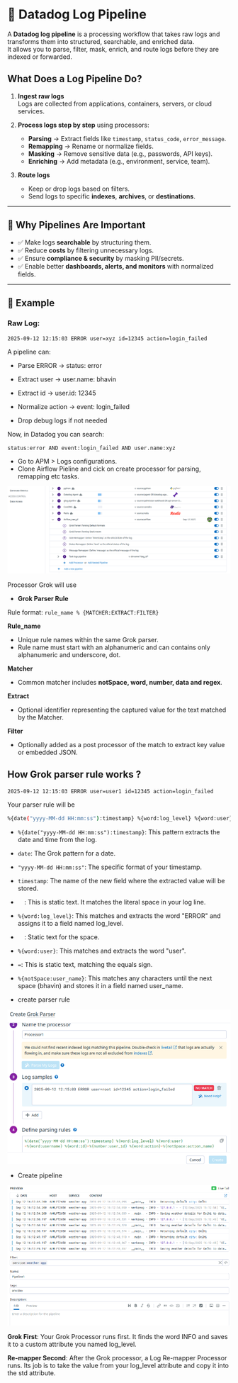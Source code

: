 # 📘 Datadog Log Pipeline

A **Datadog log pipeline** is a processing workflow that takes raw logs and transforms them into structured, searchable, and enriched data.  
It allows you to parse, filter, mask, enrich, and route logs before they are indexed or forwarded.

## What Does a Log Pipeline Do?

1. **Ingest raw logs**  
   Logs are collected from applications, containers, servers, or cloud services.

2. **Process logs step by step** using processors:  
   - **Parsing** → Extract fields like `timestamp`, `status_code`, `error_message`.  
   - **Remapping** → Rename or normalize fields.  
   - **Masking** → Remove sensitive data (e.g., passwords, API keys).  
   - **Enriching** → Add metadata (e.g., environment, service, team).  

3. **Route logs**  
   - Keep or drop logs based on filters.  
   - Send logs to specific **indexes**, **archives**, or **destinations**.

---

## 🔹 Why Pipelines Are Important

- ✅ Make logs **searchable** by structuring them.  
- ✅ Reduce **costs** by filtering unnecessary logs.  
- ✅ Ensure **compliance & security** by masking PII/secrets.  
- ✅ Enable better **dashboards, alerts, and monitors** with normalized fields.  

---

## 🔹 Example

### Raw Log:
```log
2025-09-12 12:15:03 ERROR user=xyz id=12345 action=login_failed
```

A pipeline can:

- Parse ERROR → status: error

- Extract user → user.name: bhavin

- Extract id → user.id: 12345

- Normalize action → event: login_failed

- Drop debug logs if not needed

Now, in Datadog you can search:

```log
status:error AND event:login_failed AND user.name:xyz
```

- Go to APM > Logs configurations.
- Clone Airflow Pieline and cick on create processor for parsing, remapping etc tasks.

![alt text](cprs.png)

Processor Grok will use

- **Grok Parser Rule**

Rule format: `rule_name % {MATCHER:EXTRACT:FILTER}`

**Rule_name**
- Unique rule names within the same Grok parser.
- Rule name must start with an alphanumeric and can contains only alphanumeric and underscore, dot.

**Matcher**
- Common matcher includes **notSpace, word, number, data and regex**.

**Extract**
- Optional identifier representing the captured value for the text matched by the Matcher.

**Filter**
- Optionally added as a post processor of the match to extract key value or embedded JSON.

How Grok parser rule works ?
---
```log
2025-09-12 12:15:03 ERROR user=user1 id=12345 action=login_failed
```

Your parser rule will be

```bash
%{date("yyyy-MM-dd HH:mm:ss"):timestamp} %{word:log_level} %{word:user}=%{notSpace:user_name} %{word:id}=%{number:user_id} %{word:action}=%{notSpace:action_name}
```

- `%{date("yyyy-MM-dd HH:mm:ss"):timestamp}`: This pattern extracts the date and time from the log.

- `date`: The Grok pattern for a date.

- `"yyyy-MM-dd HH:mm:ss"`: The specific format of your timestamp.

- `timestamp`: The name of the new field where the extracted value will be stored.

- `  `: This is static text. It matches the literal space in your log line.

- `%{word:log_level}`: This matches and extracts the word "ERROR" and assigns it to a field named log_level.

- `  `: Static text for the space.

- `%{word:user}`: This matches and extracts the word "user".

- `=`: This is static text, matching the equals sign.

- `%{notSpace:user_name}`: This matches any characters until the next space (bhavin) and stores it in a field named user_name.


- create parser rule

![alt text](pr.png)

- Create pipeline

![alt text](pl.png)

**Grok First**: Your Grok Processor runs first. It finds the word INFO and saves it to a custom attribute you named log_level.

**Re-mapper Second**: After the Grok processor, a Log Re-mapper Processor runs. Its job is to take the value from your log_level attribute and copy it into the std attribute.

